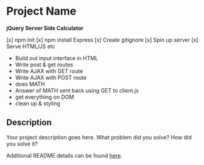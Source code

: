 # Project Name
**jQuery Server Side Calculator**

[x] npm init
[x] npm install Express
[x] Create gitignore
[x] Spin up server
[x] Serve HTML/JS etc
- Build out input interface in HTML
- Write post & get routes
- Write AJAX with GET route
- Write AJAX with POST route
- does MATH
- Answer of MATH sent back using GET to client.js
- get everything on DOM
- clean up & styling

## Description

Your project description goes here. What problem did you solve? How did you solve it?

Additional README details can be found [here](https://github.com/PrimeAcademy/readme-template/blob/master/README.md).
